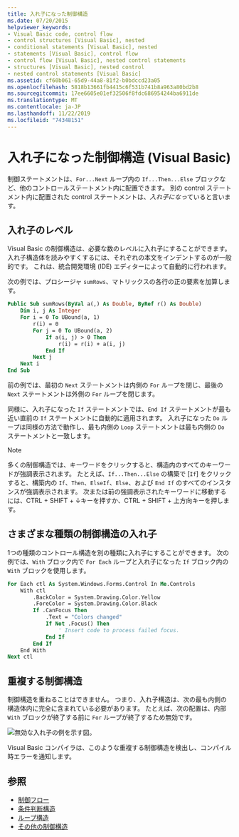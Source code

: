 ```yaml
---
title: 入れ子になった制御構造
ms.date: 07/20/2015
helpviewer_keywords:
- Visual Basic code, control flow
- control structures [Visual Basic], nested
- conditional statements [Visual Basic], nested
- statements [Visual Basic], control flow
- control flow [Visual Basic], nested control statements
- structures [Visual Basic], nested control
- nested control statements [Visual Basic]
ms.assetid: cf60b061-65d9-44a8-81f2-b0bdccd23a05
ms.openlocfilehash: 5818b13661fb4415c6f531b741b8a963a80bd2b8
ms.sourcegitcommit: 17ee6605e01ef32506f8fdc686954244ba6911de
ms.translationtype: MT
ms.contentlocale: ja-JP
ms.lasthandoff: 11/22/2019
ms.locfileid: "74348151"
---
```

# <a name="nested-control-structures-visual-basic"></a>入れ子になった制御構造 (Visual Basic)
制御ステートメントは、`For...Next` ループ内の `If...Then...Else` ブロックなど、他のコントロールステートメント内に配置できます。 別の control ステートメント内に配置された control ステートメントは、*入れ子になっ*ていると言います。  
  
## <a name="nesting-levels"></a>入れ子のレベル  
 Visual Basic の制御構造は、必要な数のレベルに入れ子にすることができます。 入れ子構造体を読みやすくするには、それぞれの本文をインデントするのが一般的です。 これは、統合開発環境 (IDE) エディターによって自動的に行われます。  
  
 次の例では、プロシージャ `sumRows`、マトリックスの各行の正の要素を加算します。  
  
```vb
Public Sub sumRows(ByVal a(,) As Double, ByRef r() As Double)  
    Dim i, j As Integer  
    For i = 0 To UBound(a, 1)  
        r(i) = 0  
        For j = 0 To UBound(a, 2)  
            If a(i, j) > 0 Then  
                r(i) = r(i) + a(i, j)  
            End If  
        Next j  
    Next i  
End Sub  
```  
  
 前の例では、最初の `Next` ステートメントは内側の `For` ループを閉じ、最後の `Next` ステートメントは外側の `For` ループを閉じます。  
  
 同様に、入れ子になった `If` ステートメントでは、`End If` ステートメントが最も近い直前の `If` ステートメントに自動的に適用されます。 入れ子になった `Do` ループは同様の方法で動作し、最も内側の `Loop` ステートメントは最も内側の `Do` ステートメントと一致します。  
  
> [!NOTE]
> 多くの制御構造では、キーワードをクリックすると、構造内のすべてのキーワードが強調表示されます。 たとえば、`If...Then...Else` の構築で [`If`] をクリックすると、構築内の `If`、`Then`、`ElseIf`、`Else`、および `End If` のすべてのインスタンスが強調表示されます。 次または前の強調表示されたキーワードに移動するには、CTRL + SHIFT + ↓キーを押すか、CTRL + SHIFT + 上方向キーを押します。  
  
## <a name="nesting-different-kinds-of-control-structures"></a>さまざまな種類の制御構造の入れ子  
 1つの種類のコントロール構造を別の種類に入れ子にすることができます。 次の例では、`With` ブロック内で `For Each` ループと入れ子になった `If` ブロック内の `With` ブロックを使用します。  
  
```vb
For Each ctl As System.Windows.Forms.Control In Me.Controls  
    With ctl  
        .BackColor = System.Drawing.Color.Yellow  
        .ForeColor = System.Drawing.Color.Black  
        If .CanFocus Then  
            .Text = "Colors changed"  
            If Not .Focus() Then  
                ' Insert code to process failed focus.  
            End If  
        End If  
    End With  
Next ctl  
```  
  
## <a name="overlapping-control-structures"></a>重複する制御構造  
 制御構造を重ねることはできません。 つまり、入れ子構造は、次の最も内側の構造体内に完全に含まれている必要があります。 たとえば、次の配置は、内部 `With` ブロックが終了する前に `For` ループが終了するため無効です。  
  
 ![無効な入れ子の例を示す図。](./media/nested-control-structures/example-invalid-nesting.gif) 
  
 Visual Basic コンパイラは、このような重複する制御構造を検出し、コンパイル時エラーを通知します。  
  
## <a name="see-also"></a>参照

- [制御フロー](../../../../visual-basic/programming-guide/language-features/control-flow/index.md)
- [条件判断構造](../../../../visual-basic/programming-guide/language-features/control-flow/decision-structures.md)
- [ループ構造](../../../../visual-basic/programming-guide/language-features/control-flow/loop-structures.md)
- [その他の制御構造](../../../../visual-basic/programming-guide/language-features/control-flow/other-control-structures.md)
